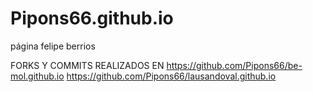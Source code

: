 # Pipons66.github.io
página felipe berrios

FORKS Y COMMITS REALIZADOS EN
https://github.com/Pipons66/be-mol.github.io
https://github.com/Pipons66/lausandoval.github.io
